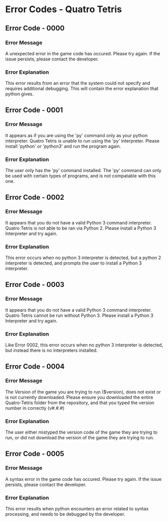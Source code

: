 # Error Codes - Quatro Tetris

## Error Code - 0000

### Error Message
A unexpected error in the game code has occured. Please try again. If the issue persists, please contact the developer.

### Error Explanation
This error results from an error that the system could not specify and requires additional debugging. This will contain the error explanation that python gives.

## Error Code - 0001

### Error Message
It appears as if you are using the 'py' command only as your python interpreter. Quatro Tetris is unable to run using the 'py' interpreter. Please install 'python' or 'python3' and run the program again.

### Error Explanation
The user only has the 'py' command installed. The 'py' command can only be used with certain types of programs, and is not compatable with this one.

## Error Code - 0002

### Error Message
It appears that you do not have a valid Python 3 command interpreter. Quatro Tetris is not able to be ran via Python 2. Please install a Python 3 Interpreter and try again.

### Error Explanation
This error occurs when no python 3 interpreter is detected, but a python 2 interpreter is detected, and prompts the user to install a Python 3 interpreter.

## Error Code - 0003

### Error Message
It appears that you do not have a valid Python 3 command interpreter. Quatro Tetris cannot be run without Python 3. Please install a Python 3 Interpreter and try again.

### Error Explanation
Like Error 0002, this error occurs when no python 3 interpreter is detected, but instead there is no interpreters installed.

## Error Code - 0004

### Error Message
The Version of the game you are trying to run ($version), does not exist or is not currently downloaded. Please ensure you downloaded the entire Quatro-Tetris folder from the repository, and that you typed the version number in correctly (v#.#.#)

### Error Explanation
The user either mistyped the version code of the game they are trying to run, or did not download the version of the game they are trying to run.

## Error Code - 0005 

### Error Message
A syntax error in the game code has occured. Please try again. If the issue persists, please contact the developer.

### Error Explanation
This error results when python encounters an error related to syntax processing, and needs to be debugged by the developer.